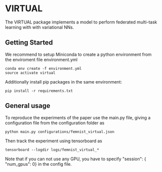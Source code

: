 # VIRTUAL

The VIRTUAL package implements a model to perform federated multi-task learning with with variational NNs.


## Getting Started

We recommend to setup Miniconda to create a python environment from the enviroment file environment.yml

```
conda env create -f environment.yml
source activate virtual
```

Additionally install pip packages in the same environment:

```
pip install -r requirements.txt
```

## General usage


To reproduce the experiments of the paper use the main.py file, giving a configuration file from the configuration folder as 

```
python main.py configurations/femnist_virtual.json 
```

Then track the experiment using tensorboard as 

```
tensorboard --logdir logs/femnist_virtual_*
```

Note that if you can not use any GPU, you have to specify "session": { "num_gpus": 0} in the config file.